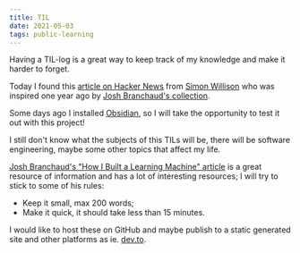 ```yaml
---
title: TIL
date: 2021-05-03
tags: public-learning
---
```

Having a TIL-log is a great way to keep track of my knowledge and make it harder to forget.

Today I found this [article on Hacker News](https://news.ycombinator.com/item?id=27017604) from [Simon Willison](https://simonwillison.net/) who was inspired one year ago by [Josh Branchaud's collection](https://github.com/jbranchaud/til).

Some days ago I installed [Obsidian](https://obsidian.md/), so I will take the opportunity to test it out with this project!

I still don't know what the subjects of this TILs will be, there will be software engineering, maybe some other topics that affect my life.

[Josh Branchaud's "How I Built a Learning Machine" article](https://dev.to/jbranchaud/how-i-built-a-learning-machine-45k9) is a great resource of information and has a lot of interesting resources; I will try to stick to some of his rules:

* Keep it small, max 200 words;
* Make it quick, it should take less than 15 minutes.

I would like to host these on GitHub and maybe publish to a static generated site and other platforms as ie. [dev.to](https://dev.to/beeman/automate-your-dev-posts-using-github-actions-4hp3).